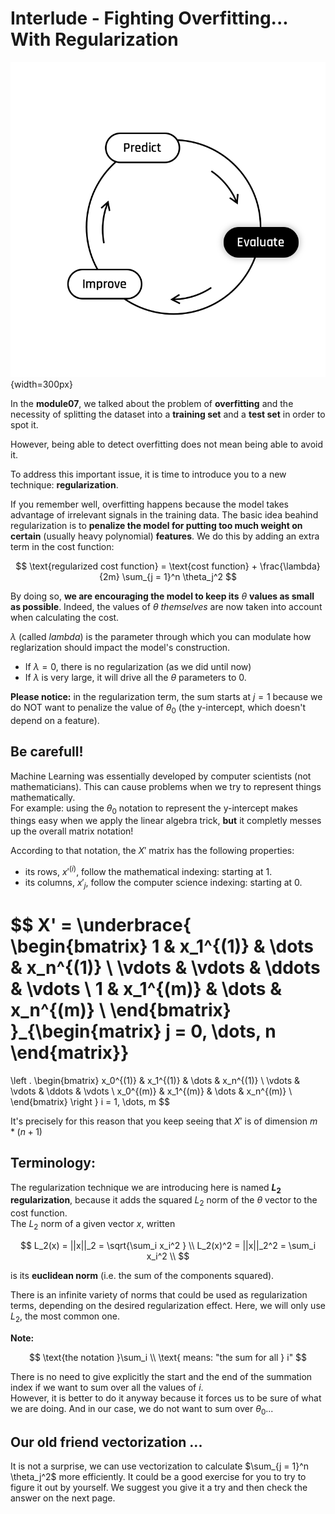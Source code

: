 # Interlude - Fighting Overfitting... With Regularization

![The Learning Cycle - Evaluate](../assets/Evaluate.png){width=300px}  

In the **module07**, we talked about the problem of **overfitting** and the necessity of splitting the dataset into a **training set** and a **test set** in order to spot it.  

However, being able to detect overfitting does not mean being able to avoid it.  

To address this important issue, it is time to introduce you to a new technique: **regularization**.

If you remember well, overfitting happens because the model takes advantage of irrelevant signals in the training data. The basic idea beahind regularization is to **penalize the model for putting too much weight on certain** (usually heavy polynomial) **features**. We do this by adding an extra term in the cost function:  

$$
\text{regularized cost function} = \text{cost function} + \frac{\lambda}{2m} \sum_{j = 1}^n \theta_j^2
$$

By doing so, **we are encouraging the model to keep its** $\theta$ **values as small as possible**. Indeed, the values of $\theta$ *themselves* are now taken into account when calculating the cost.

$\lambda$ (called *lambda*) is the parameter through which you can modulate how reglarization should impact the model's construction.  
- If $\lambda = 0$, there is no regularization (as we did until now)
- If $\lambda$ is very large, it will drive all the $\theta$ parameters to $0$.

**Please notice:** in the regularization term, the sum starts at $j = 1$ because we do NOT want to penalize the value of $\theta_0$ (the y-intercept, which doesn't depend on a feature).

## Be carefull!  
Machine Learning was essentially developed by computer scientists (not mathematicians). This can cause problems when we try to represent things mathematically.  
For example: using the $\theta_0$ notation to represent the y-intercept makes things easy when we apply the linear algebra trick, **but** it completly messes up the overall matrix notation!  

According to that notation, the $X'$ matrix  has the following properties: 
* its rows, $x'^{(i)}$, follow the mathematical indexing: starting at 1.
* its columns, $x'_j$, follow the computer science indexing: starting at 0. 

$$
X' =
\underbrace{
\begin{bmatrix}
1 & x_1^{(1)} & \dots & x_n^{(1)} \\
\vdots & \vdots & \ddots & \vdots \\ 
1 & x_1^{(m)} & \dots & x_n^{(m)} \\ 
\end{bmatrix}  
}_{\begin{matrix}
    j = 0, \dots, n
\end{matrix}}
=     
\left .
\begin{bmatrix}
x_0^{(1)} & x_1^{(1)} & \dots & x_n^{(1)} \\
\vdots & \vdots & \ddots & \vdots \\ 
x_0^{(m)} & x_1^{(m)} & \dots & x_n^{(m)} \\ 
\end{bmatrix}
\right \} i = 1, \dots, m
$$

It's precisely for this reason that you keep seeing that $X'$ is of dimension $m * (n+1)$

## Terminology:
The regularization technique we are introducing here is named **$L_2 \text{ regularization}$**, because it adds the squared $L_2 \text{ norm}$ of the $\theta$ vector to the cost function.  
The $L_2 \text{ norm}$ of a given vector $x$, written

$$
L_2(x) = ||x||_2 = \sqrt{\sum_i x_i^2 } \\
L_2(x)^2 = ||x||_2^2 = \sum_i x_i^2  \\
$$

is its **euclidean norm** (i.e. the sum of the components squared).  

There is an infinite variety of norms that could be used as regularization terms, depending on the desired regularization effect. Here, we will only use $L_2$, the most common one.

**Note:**

$$
\text{the notation }\sum_i \\ \text{ means: "the sum for all } i"
$$

There is no need to give explicitly the start and the end of the summation index if we want to sum over all the values of $i$.  
However, it is better to do it anyway because it forces us to be sure of what we are doing. And in our case, we do not want to sum over $\theta_0$...

## Our old friend vectorization ...

It is not a surprise, we can use vectorization to calculate $\sum_{j = 1}^n \theta_j^2$  more efficiently. It could be a good exercise for you to try to figure it out by yourself. We suggest you give it a try and then check the answer on the next page.
